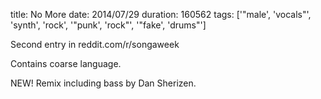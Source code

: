title: No More
date: 2014/07/29
duration: 160562
tags: ['"male', 'vocals"', 'synth', 'rock', '"punk', 'rock"', '"fake', 'drums"']

Second entry in reddit.com/r/songaweek

Contains coarse language.

NEW! Remix including bass by Dan Sherizen.
